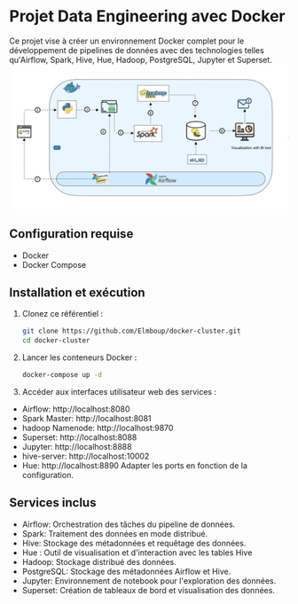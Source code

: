 # Projet Data Engineering avec Docker

Ce projet vise à créer un environnement Docker complet pour le développement de pipelines de données avec des technologies telles qu'Airflow, Spark, Hive, Hue, Hadoop, PostgreSQL, Jupyter et Superset.
![weather data pipeline image](https://github.com/Elmboup/docker-cluster/blob/main/pipeline.png?raw=true)

## Configuration requise
- Docker
- Docker Compose

## Installation et exécution

1. Clonez ce référentiel :
   ```bash
   git clone https://github.com/Elmboup/docker-cluster.git
   cd docker-cluster

1. Lancer les conteneurs Docker :
   ```bash
   docker-compose up -d

2. Accéder aux interfaces utilisateur web des services :
  
- Airflow: http://localhost:8080
- Spark Master: http://localhost:8081
- hadoop Namenode: http://localhost:9870
- Superset: http://localhost:8088
- Jupyter: http://localhost:8888
- hive-server: http://localhost:10002
- Hue: http://localhost:8890
Adapter les ports en fonction de la configuration. 

## Services inclus
- Airflow: Orchestration des tâches du pipeline de données.
- Spark: Traitement des données en mode distribué.
- Hive: Stockage des métadonnées et requêtage des données.
- Hue : Outil de visualisation et d'interaction avec les tables Hive
- Hadoop: Stockage distribué des données.
- PostgreSQL: Stockage des métadonnées Airflow et Hive.
- Jupyter: Environnement de notebook pour l'exploration des données.
- Superset: Création de tableaux de bord et visualisation des données.



